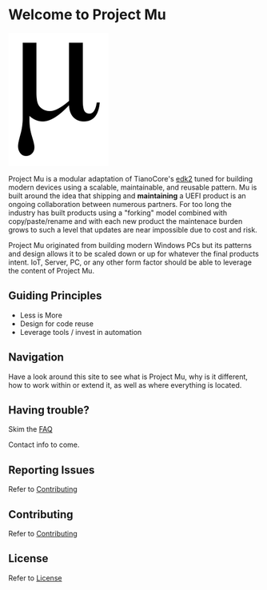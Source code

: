 # Welcome to Project Mu

![Greek Mu](img/mu.png)

Project Mu is a modular adaptation of TianoCore's [edk2](https://github.com/tianocore/edk2) tuned for building modern devices using a scalable, maintainable, and reusable pattern.  Mu is built around the idea that shipping and **maintaining** a UEFI product is an ongoing collaboration between numerous partners.  For too long the industry has built products using a "forking" model combined with copy/paste/rename and with each new product the maintenace burden grows to such a level that updates are near impossible due to cost and risk.

Project Mu originated from building modern Windows PCs but its patterns and design allows it to be scaled down or up for whatever the final products intent.  IoT, Server, PC, or any other form factor should be able to leverage the content of Project Mu.  

## Guiding Principles

* Less is More
* Design for code reuse
* Leverage tools / invest in automation

## Navigation

Have a look around this site to see what is Project Mu, why is it different, how to work within or extend it, as well as where everything is located.

## Having trouble?

Skim the [FAQ](faq)

Contact info to come.

## Reporting Issues

Refer to [Contributing](How/contributing)

## Contributing

Refer to [Contributing](How/contributing)

## License

Refer to [License](license)